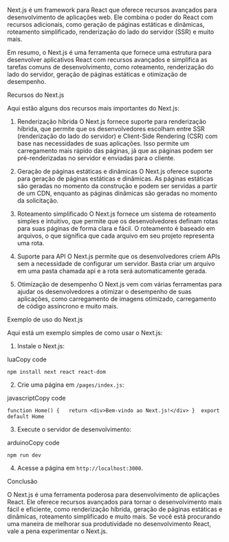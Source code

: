 Next.js é um framework para React que oferece recursos avançados para desenvolvimento de aplicações web. Ele combina o poder do React com recursos adicionais, como geração de páginas estáticas e dinâmicas, roteamento simplificado, renderização do lado do servidor (SSR) e muito mais.

Em resumo, o Next.js é uma ferramenta que fornece uma estrutura para desenvolver aplicativos React com recursos avançados e simplifica as tarefas comuns de desenvolvimento, como roteamento, renderização do lado do servidor, geração de páginas estáticas e otimização de desempenho.

Recursos do Next.js

Aqui estão alguns dos recursos mais importantes do Next.js:

1.  Renderização híbrida O Next.js fornece suporte para renderização híbrida, que permite que os desenvolvedores escolham entre SSR (renderização do lado do servidor) e Client-Side Rendering (CSR) com base nas necessidades de suas aplicações. Isso permite um carregamento mais rápido das páginas, já que as páginas podem ser pré-renderizadas no servidor e enviadas para o cliente.
    
2.  Geração de páginas estáticas e dinâmicas O Next.js oferece suporte para geração de páginas estáticas e dinâmicas. As páginas estáticas são geradas no momento da construção e podem ser servidas a partir de um CDN, enquanto as páginas dinâmicas são geradas no momento da solicitação.
    
3.  Roteamento simplificado O Next.js fornece um sistema de roteamento simples e intuitivo, que permite que os desenvolvedores definam rotas para suas páginas de forma clara e fácil. O roteamento é baseado em arquivos, o que significa que cada arquivo em seu projeto representa uma rota.
    
4.  Suporte para API O Next.js permite que os desenvolvedores criem APIs sem a necessidade de configurar um servidor. Basta criar um arquivo em uma pasta chamada api e a rota será automaticamente gerada.
    
5.  Otimização de desempenho O Next.js vem com várias ferramentas para ajudar os desenvolvedores a otimizar o desempenho de suas aplicações, como carregamento de imagens otimizado, carregamento de código assíncrono e muito mais.

Exemplo de uso do Next.js

Aqui está um exemplo simples de como usar o Next.js:

1.  Instale o Next.js:

luaCopy code

`npm install next react react-dom`

2.  Crie uma página em `/pages/index.js`:

javascriptCopy code

`function Home() {   return <div>Bem-vindo ao Next.js!</div> }  export default Home`

3.  Execute o servidor de desenvolvimento:

arduinoCopy code

`npm run dev`

4.  Acesse a página em `http://localhost:3000`.

Conclusão

O Next.js é uma ferramenta poderosa para desenvolvimento de aplicações React. Ele oferece recursos avançados para tornar o desenvolvimento mais fácil e eficiente, como renderização híbrida, geração de páginas estáticas e dinâmicas, roteamento simplificado e muito mais. Se você está procurando uma maneira de melhorar sua produtividade no desenvolvimento React, vale a pena experimentar o Next.js.